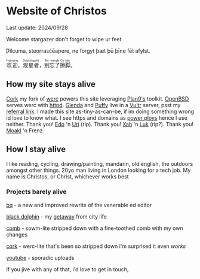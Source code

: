 <meta charset=utf-8>
<style>body{background: url(.pix/a.avif) no-repeat bottom right;}</style>

# Website of Christos

Last update: 2024/09/28

Welcome stargazer don't forget to wipe ur feet

Ƿilcuma, steorrasċēaƿere, ne forgyt þæt þū þīne fēt afylst.

<ruby>欢迎<rt>Huānyíng</rt></ruby>，<ruby>观星者<rt>Guānxīngzhě</rt></ruby>，<ruby>别忘了<rt>Bié wàngle</rt></ruby><ruby>擦脚<rt>Cā jiǎo</rt></ruby>。

## How my site stays alive

[Cork](//github.com/christc4/cork) my fork of [werc](//werc.cat-v.org) powers this site leveraging [Plan9's](//9p.io/plan9) toolkit. [OpenBSD](//openbsd.org) serves werc with [httpd](//openbsdhandbook.com/services/webserver/basic_webserver/). [Glenda](//glenda.cat-v.org) and [Puffy](//openbsd.org/artwork.html) live in a [Vultr](//vultr.com) server, psst my [referral link](//vultr.com/?ref=9595585). I made this site as-tiny-as-can-be, if im doing something wrong id love to know what. I see https and domains as [power ploys](//xahlee.info/w/why_no_https.html) hence I use neither. Thank you! [Edo](//github.com/EdoardoLaGreca) 'n [Uri](//uriel.cat-v.org) (rip). Thank you! [Xah](//xahlee.info) 'n [Luk](//lukesmith.xyz) (rip?). Thank you! [Moakl](//github.com/moakal) 'n Frenz

## How I stay alive

I like reading, cycling, drawing/painting, mandarin, old english, the outdoors amongst other things. 20yo man living in London looking for a tech job. My name is Christos, or Christ, whichever works best

### Projects barely alive

[bq](//github.com/christc4/bq) - a new and improved rewrite of the venerable ed editor

[black dolphin](//en.wikipedia.org/wiki/Black_Dolphin_prison) - my [getaway](//95.179.238.202/blog/if/home/black_dolphin/) from city life

[comb](//github.com/christc4/comb) - sowm-lite stripped down with a fine-toothed comb with my own changes

[cork](//github.com/christc4/cork) - werc-lite that's been so stripped down i'm surprised it even _works_

[youtube](//youtube.com/@avsbq) - sporadic uploads

If you jive with any of that, i'd love to get in touch, 
